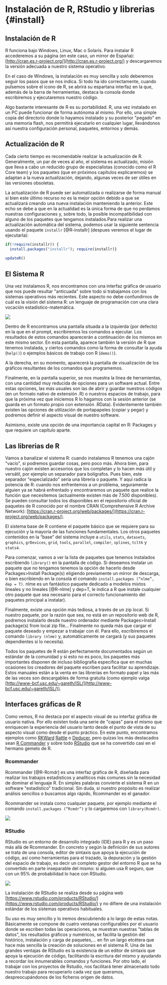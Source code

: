 # Instalación de R, RStudio y librerias {#install}

## Instalación de R
R funciona bajo Windows, Linux, Mac o Solaris. Para instalar R accederemos a su página (en este caso, un mirror de España): [http://cran.es.r-project.org/](http://cran.es.r-project.org/) y descargaremos la versión adecuada a nuestro sistema operativo.

En el caso de Windows, la instalación es muy sencilla y solo deberemos seguir los pasos que se nos indica. Si todo ha ido correctamente, cuando pulsemos sobre el icono de R, se abrirá su espartana interfaz en la que, además de la barra de herramientas, destaca la consola donde escribiremos y ejecutaremos nuestro código.

Algo bastante interesante de R es su portabilidad. R, una vez instalado en un PC puede funcionar de forma autónoma al mismo. Por ello, una simple copia del directorio donde lo hayamos instalado y su posterior "pegado" en una memoria flash, nos permitirá ejecutarlo en cualquier lugar, llevándonos así nuestra configuración personal, paquetes, entornos y demás.

## Actualización de R
Cada cierto tiempo es recomendable realizar la actualización de R. Generalmente, un par de veces al año, el sistema es actualizado, misión que lleva a cabo un reducido grupo de especialistas (conocido como el R Core team) y los paquetes (que en próximos capítulos explicaremos) se adaptan a la nueva actualización, dejando, algunas veces de ser útiles en las versiones obsoletas.

La actualización de R puede ser automatizada o realizarse de forma manual si bien este último recurso no es la mejor opción debido a que se actualizará creando una nueva instalación manteniendo la anterior. Este echo se debe a que en la actualidad es la única forma de que no perdamos nuestras configuraciones y, sobre todo, la posible incompatibilidad con alguno de los paquetes que tengamos instalados.Para realizar una actualización automática del sistema, podemos usar la siguiente sentencia usando el paquete `installr` [@R-installr] (despues veremos el lugar de ejecutarla):


```r
if(!require(installr)) {
  install.packages("installr"); require(installr)} 
 
updateR()
```


## El Sistema R
Una vez instalamos R, nos encontramos con una interfaz gráfica de usuario que nos puede resultar "anticuada" sobre todo si trabajamos con los sistemas operativos más recientes. Este aspecto no debe confundirnos de cuál es la visión del sistema R: un lenguaje de programación con una clara vocación estadístico-matemática.

![](C:/TEMP/rpub2/images/R_startup.png)

Dentro de R encontramos una pantalla situada a la izquierda (por defecto) en la que en el prompt, escribiremos los comandos a ejecutar. Los resultados de estos comandos aparecerán a continuación de los mismos en este mismo sector. En esta pantalla, aparece también la versión de R que tenemos instalada, y ciertos comandos como la forma de consultar la ayuda (`help()`) o ejemplos básicos de trabajo con R (`demo()`).

A la derecha, en su momento, aparecerá la pantalla de visualización de los gráficos resultantes de los comandos que programemos.

Finalmente, en la pantalla superior, se nos muestra la línea de herramientas, con una cantidad muy reducida de opciones para un software actual. Entre estas opciones, las más usuales son las de abrir y guardar nuestros códigos (en un formato nativo de extensión .R) o nuestros espacios de trabajo, para que la próxima vez que iniciemos R lo hagamos con la sesión anterior (se guarda en un formato propio con extensión .RData). Evidentemente también existen las opciones de utilización de portapapeles (copiar y pegar) y podremos definir el aspecto visual de nuestro software.

Asimismo, existe una opción de una importancia capital en R: Packages y que requiere un capítulo aparte.

## Las librerias de R

Vamos a banalizar el sistema R: cuando instalamos R tenemos una cajón "vacío", si podremos guardar cosas, pero poco más. Ahora bien, para nuestro cajón existen accesorios que los completan y lo hacen más útil y versátil, por ejemplo un separador para bolígrafos. Pues bien, este separador "especializado" sería una librería o paquete. Y aquí radica la potencia de R: cuando nos enfrentemos a un problema, seguramente alguien ya se habrá enfrentado y encontraremos un paquete que realice la función que necesitemos (actualmente existen más de 7.500 disponibles). Se pueden consultar todos los disponibles en el repositorio oficial de paquetes de R conocido por el nombre CRAN (Comprehensive R Archive Network): [https://cran.r-project.org/web/packages/](https://cran.r-project.org/web/packages/).

El sistema base de R contiene el paquete básico que se requiere para su ejecución y la mayoría de las funciones fundamentales. Los otros paquetes contenidos en la “base” del sistema incluye a `utils`, `stats`, `datasets`, `graphics`, `grDevices`, `grid`, `tools`, `parallel`, `compiler`, `splines`, `tcltk` y `stats4`.

Para comenzar, vamos a ver la lista de paquetes que tenemos instalados escribiendo `library()` en la pantalla de código. Si deseamos instalar un paquete que no tengamos tenemos la opción de hacerlo desde Packages>Install Package(s) eligiendo previamente un mirror de descarga, o bien escribiendo en la consola el comando `install.packages (“nlme”, dep = T)`. nlme es un fantástico paquete dedicado a modelos mixtos lineales y no lineales [@R-nlme] y dep=T, le indica a R que instale cualquier otro paquete que sea necesario para el correcto funcionamiento del paquetes principal a instalar).

Finalmente, existe una opción más tediosa, a través de un zip local. Si nuestro paquete, por la razón que sea, no está en un repositorio web de R, podremos instalarlo desde nuestro ordenador mediante Packages>Install package(s) from local zip file... Finalmente no queda más que cargar el paquete deseado y empezar a trabajar con él. Para ello, escribiremos el comando `library (nlme)` y, automáticamente se cargará (y sus paquetes dependientes si lo necesita). 

Todos los paquetes de R están perfectamente documentados según un estándar de la comunidad y si esto no es poco, los paquetes más importantes disponen de incluso bibliografía especifica que en muchas ocasiones los creadores del paquete escriben para facilitar su aprendizaje. Estos manuales están a la venta en las librerías en formato papel y las más de las veces son descargables de forma gratuita (como ejemplo valga [http://www-bcf.usc.edu/~gareth/ISL/](http://www-bcf.usc.edu/~gareth/ISL/)).

## Interfaces gráficas de R

Como vemos, R no destaca por el aspecto visual de su interfaz gráfica de usuario nativa. Por ello existen toda una serie de "capas" para el mismo que enriquecen la experiencia del usuario tanto desde el punto de vista de su aspecto visual como desde el punto práctico. En este punto, encontramos ejemplos como [RKWard](https://rkward.kde.org/) [Rattle](http://rattle.togaware.com/) o [Deducer](http://www.deducer.org/), pero quizas los más destacados sean [R Commander](http://socserv.mcmaster.ca/jfox/Misc/Rcmdr/) y sobre todo [RStudio](http://rstudio.org/) que se ha convertido casi en el hermano gemelo de R.

### Rcommander

Rcommander [@R-Rcmdr] es una interfaz gráfica de R, diseñada para realizar los trabajos estadísticos y analíticos más comunes sin la necesidad de dominar el lenguaje R. En simples palabras convierte el sistema R en un software "estadístico" tradicional. Sin duda, si nuestro propósito es realizar análisis sencillos o buscamos algo rápido, Rcommander es el ganador.

Rcommander se instala como cualquier paquete, por ejemplo mediante el comando `install.packages (“Rcmdr”)` y lo cargaremos con `library(Rcmdr)`.

![](C:/TEMP/rpub2/images/Rcmdr-screenshot.jpg)

### RStudio

RStudio es un entorno de desarrollo integrado (IDE) para R y es un paso más allá de Rcommander. En concreto y según la definición de sus autores se trata de una consola, editor de sintaxis que apoya la ejecución de código, así como herramientas para el trazado, la depuración y la gestión del espacio de trabajo, es decir un completo gestor del entorno R que se ha convertido en parte inseparable del mismo: si alguien usa R seguro, que con un 95% de probabilidad lo hace con RStudio.

![](C:/TEMP/rpub2/images/rstudio-windows.png)

La instalación de RStudio se realiza desde su página web [https://www.rstudio.com/products/RStudio/](https://www.rstudio.com/products/RStudio/) y no difiere de una instalación estándar de los sistemas operativos habituales.

Su uso es muy sencillo y lo iremos descubriendo a lo largo de estas notas. Básicamente  se compone de cuatro ventanas configurables por el usuario donde se escriben todas las operaciones, se muestran nuestras "tablas de datos", los resultados gráficos y numéricos, se facilita la gestión del histórico, instalación y carga de paquetes,... en fin un largo etcétera que hace más sencilla la creación de soluciones en el sistema R. Una de las grandes ventajas de RStudio es la existencia de un editor de sintaxis que apoya la ejecución de código, facilitando la escritura del mismo y ayudando a recordar los innumerables comandos y funciones. Por otro lado, el trabajar con los proyectos de Rstudio, nos facilitará tener almacenado todo nuestro trabajo para recuperarlo cada vez que queramos, despreocupándonos de los ficheros origen de datos.

